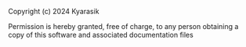 Copyright (c) 2024 Kyarasik

Permission is hereby granted, free of charge, to any person obtaining a copy of this software and associated documentation files